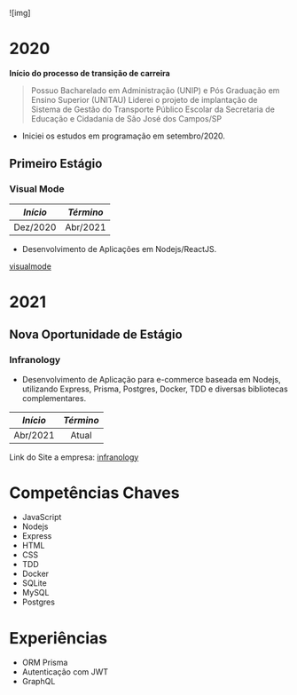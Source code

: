 ![img]

# 2020

**Início do processo de transição de carreira**

> Possuo Bacharelado em Administração (UNIP) e Pós Graduação em Ensino Superior (UNITAU)
> Liderei o projeto de implantação de Sistema de Gestão do Transporte Público Escolar da Secretaria de Educação e Cidadania de São José dos Campos/SP

- Iniciei os estudos em programação em setembro/2020.

## Primeiro Estágio

### Visual Mode

| *Início*  |  *Término* |
|:-:|:-:|
|  Dez/2020 |  Abr/2021 |

- Desenvolvimento de Aplicações em Nodejs/ReactJS.

[visualmode]


# 2021

## Nova Oportunidade de Estágio

### Infranology

- Desenvolvimento de Aplicação para e-commerce baseada em Nodejs, utilizando Express, Prisma, Postgres, Docker, TDD e diversas bibliotecas complementares.

| *Início*  |  *Término* |
|:-:|:-:|
|  Abr/2021 |  Atual |

Link do Site a empresa: [infranology]

# Competências Chaves

* JavaScript
* Nodejs
* Express
* HTML
* CSS
* TDD
* Docker
* SQLite
* MySQL
* Postgres

# Experiências

* ORM Prisma
* Autenticação com JWT
* GraphQL


[//]: #
[visualmode]: https://visualmode.com.br/
[infranology]: https://infranology.com.br/
